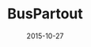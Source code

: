 ---
layout: site
title: "BusPartout"
date: 2015-10-27
categories: [community]
version: 1.4.3
major: 1
minor: 4
patch: 3
slug: buspartout
link: http://www.buspartout.com/parallel/index.cfm#results_link
permalink: /sites/:slug
---